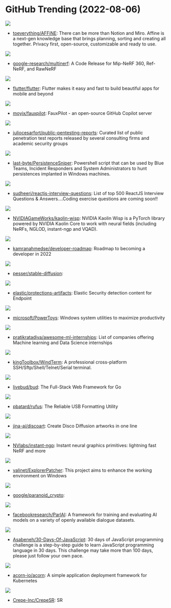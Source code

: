 # GitHub Trending (2022-08-06)

![](https://img.shields.io/badge/TypeScript-New%20592-green?style=flat-square&logo=appveyor)
- [toeverything/AFFiNE](https://github.com/toeverything/AFFiNE): There can be more than Notion and Miro. Affine is a next-gen knowledge base that brings planning, sorting and creating all together. Privacy first, open-source, customizable and ready to use.

![](https://img.shields.io/badge/Python-New%2043-green?style=flat-square&logo=appveyor)
- [google-research/multinerf](https://github.com/google-research/multinerf): A Code Release for Mip-NeRF 360, Ref-NeRF, and RawNeRF

![](https://img.shields.io/badge/Dart-New%20108-green?style=flat-square&logo=appveyor)
- [flutter/flutter](https://github.com/flutter/flutter): Flutter makes it easy and fast to build beautiful apps for mobile and beyond

![](https://img.shields.io/badge/Python-New%20559-green?style=flat-square&logo=appveyor)
- [moyix/fauxpilot](https://github.com/moyix/fauxpilot): FauxPilot - an open-source GitHub Copilot server

![](https://img.shields.io/badge/CSS-New%2044-green?style=flat-square&logo=appveyor)
- [juliocesarfort/public-pentesting-reports](https://github.com/juliocesarfort/public-pentesting-reports): Curated list of public penetration test reports released by several consulting firms and academic security groups

![](https://img.shields.io/badge/PowerShell-New%20110-green?style=flat-square&logo=appveyor)
- [last-byte/PersistenceSniper](https://github.com/last-byte/PersistenceSniper): Powershell script that can be used by Blue Teams, Incident Responders and System Administrators to hunt persistences implanted in Windows machines.

![](https://img.shields.io/badge/JavaScript-New%2047-green?style=flat-square&logo=appveyor)
- [sudheerj/reactjs-interview-questions](https://github.com/sudheerj/reactjs-interview-questions): List of top 500 ReactJS Interview Questions & Answers....Coding exercise questions are coming soon!!

![](https://img.shields.io/badge/Python-New%20103-green?style=flat-square&logo=appveyor)
- [NVIDIAGameWorks/kaolin-wisp](https://github.com/NVIDIAGameWorks/kaolin-wisp): NVIDIA Kaolin Wisp is a PyTorch library powered by NVIDIA Kaolin Core to work with neural fields (including NeRFs, NGLOD, instant-ngp and VQAD).

![](https://img.shields.io/badge/TypeScript-New%20247-green?style=flat-square&logo=appveyor)
- [kamranahmedse/developer-roadmap](https://github.com/kamranahmedse/developer-roadmap): Roadmap to becoming a developer in 2022

![](https://img.shields.io/badge/Jupyter%20Notebook-New%2017-green?style=flat-square&logo=appveyor)
- [pesser/stable-diffusion](https://github.com/pesser/stable-diffusion): 

![](https://img.shields.io/badge/YARA-New%2052-green?style=flat-square&logo=appveyor)
- [elastic/protections-artifacts](https://github.com/elastic/protections-artifacts): Elastic Security detection content for Endpoint

![](https://img.shields.io/badge/C%23-New%20132-green?style=flat-square&logo=appveyor)
- [microsoft/PowerToys](https://github.com/microsoft/PowerToys): Windows system utilities to maximize productivity

![](https://img.shields.io/badge/none-New%2035-green?style=flat-square&logo=appveyor)
- [pratikratadiya/awesome-ml-internships](https://github.com/pratikratadiya/awesome-ml-internships): List of companies offering Machine learning and Data Science internships

![](https://img.shields.io/badge/C-New%20156-green?style=flat-square&logo=appveyor)
- [kingToolbox/WindTerm](https://github.com/kingToolbox/WindTerm): A professional cross-platform SSH/Sftp/Shell/Telnet/Serial terminal.

![](https://img.shields.io/badge/JavaScript-New%2088-green?style=flat-square&logo=appveyor)
- [livebud/bud](https://github.com/livebud/bud): The Full-Stack Web Framework for Go

![](https://img.shields.io/badge/C-New%2061-green?style=flat-square&logo=appveyor)
- [pbatard/rufus](https://github.com/pbatard/rufus): The Reliable USB Formatting Utility

![](https://img.shields.io/badge/Python-New%2059-green?style=flat-square&logo=appveyor)
- [jina-ai/discoart](https://github.com/jina-ai/discoart): Create Disco Diffusion artworks in one line

![](https://img.shields.io/badge/Cuda-New%2021-green?style=flat-square&logo=appveyor)
- [NVlabs/instant-ngp](https://github.com/NVlabs/instant-ngp): Instant neural graphics primitives: lightning fast NeRF and more

![](https://img.shields.io/badge/C-New%2029-green?style=flat-square&logo=appveyor)
- [valinet/ExplorerPatcher](https://github.com/valinet/ExplorerPatcher): This project aims to enhance the working environment on Windows

![](https://img.shields.io/badge/Python-New%2060-green?style=flat-square&logo=appveyor)
- [google/paranoid_crypto](https://github.com/google/paranoid_crypto): 

![](https://img.shields.io/badge/Python-New%2020-green?style=flat-square&logo=appveyor)
- [facebookresearch/ParlAI](https://github.com/facebookresearch/ParlAI): A framework for training and evaluating AI models on a variety of openly available dialogue datasets.

![](https://img.shields.io/badge/JavaScript-New%20124-green?style=flat-square&logo=appveyor)
- [Asabeneh/30-Days-Of-JavaScript](https://github.com/Asabeneh/30-Days-Of-JavaScript): 30 days of JavaScript programming challenge is a step-by-step guide to learn JavaScript programming language in 30 days. This challenge may take more than 100 days, please just follow your own pace.

![](https://img.shields.io/badge/Go-New%2030-green?style=flat-square&logo=appveyor)
- [acorn-io/acorn](https://github.com/acorn-io/acorn): A simple application deployment framework for Kubernetes

![](https://img.shields.io/badge/TypeScript-New%2049-green?style=flat-square&logo=appveyor)
- [Crepe-Inc/CrepeSR](https://github.com/Crepe-Inc/CrepeSR): SR

